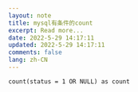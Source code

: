 ```yaml
---
layout: note
title: mysql有条件的count
excerpt: Read more...
date: 2022-5-29 14:17:11
updated: 2022-5-29 14:17:11
comments: false
lang: zh-CN
---
```


`count(status = 1 OR NULL) as count`
  